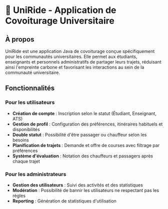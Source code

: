 # 🚗 UniRide - Application de Covoiturage Universitaire

## À propos
UniRide est une application Java de covoiturage conçue spécifiquement pour les communautés universitaires. Elle permet aux étudiants, enseignants et personnels administratifs de partager leurs trajets, réduisant ainsi l'empreinte carbone et favorisant les interactions au sein de la communauté universitaire.

## Fonctionnalités

### Pour les utilisateurs
- **Création de compte** : Inscription selon le statut (Étudiant, Enseignant, ATS)
- **Gestion de profil** : Configuration des préférences, itinéraires habituels et disponibilités
- **Double statut** : Possibilité d'être passager ou chauffeur selon les besoins
- **Planification de trajets** : Demande et offre de courses avec filtrage par préférences
- **Système d'évaluation** : Notation des chauffeurs et passagers après chaque trajet

### Pour les administrateurs
- **Gestion des utilisateurs** : Suivi des activités et des statistiques
- **Modération** : Possibilité de bannir les utilisateurs ne respectant pas les règles
- **Reporting** : Génération de statistiques d'utilisation
